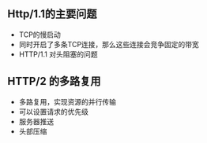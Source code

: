 ## Http/1.1的主要问题
- TCP的慢启动
- 同时开启了多条TCP连接，那么这些连接会竞争固定的带宽
- HTTP/1.1 对头阻塞的问题

## HTTP/2 的多路复用
- 多路复用，实现资源的并行传输
- 可以设置请求的优先级
- 服务器推送
- 头部压缩